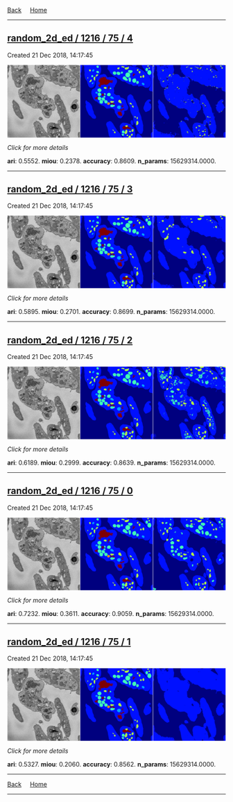 
[Back](..)&nbsp;&nbsp;&nbsp;&nbsp;&nbsp;[Home](https://leapmanlab.github.io/snapshots)

---

<div class="summary"><a href="4"><h2>random_2d_ed / 1216 / 75 / 4</h2></a><p>Created 21 Dec 2018, 14:17:45
</p><a href="4"><img src="4/media/summary.png" align="center"></a><p>
<i>Click for more details</i>
</p></div>

**ari**: 0.5552. **miou**: 0.2378. **accuracy**: 0.8609. **n_params**: 15629314.0000. 

---

<div class="summary"><a href="3"><h2>random_2d_ed / 1216 / 75 / 3</h2></a><p>Created 21 Dec 2018, 14:17:45
</p><a href="3"><img src="3/media/summary.png" align="center"></a><p>
<i>Click for more details</i>
</p></div>

**ari**: 0.5895. **miou**: 0.2701. **accuracy**: 0.8699. **n_params**: 15629314.0000. 

---

<div class="summary"><a href="2"><h2>random_2d_ed / 1216 / 75 / 2</h2></a><p>Created 21 Dec 2018, 14:17:45
</p><a href="2"><img src="2/media/summary.png" align="center"></a><p>
<i>Click for more details</i>
</p></div>

**ari**: 0.6189. **miou**: 0.2999. **accuracy**: 0.8639. **n_params**: 15629314.0000. 

---

<div class="summary"><a href="0"><h2>random_2d_ed / 1216 / 75 / 0</h2></a><p>Created 21 Dec 2018, 14:17:45
</p><a href="0"><img src="0/media/summary.png" align="center"></a><p>
<i>Click for more details</i>
</p></div>

**ari**: 0.7232. **miou**: 0.3611. **accuracy**: 0.9059. **n_params**: 15629314.0000. 

---

<div class="summary"><a href="1"><h2>random_2d_ed / 1216 / 75 / 1</h2></a><p>Created 21 Dec 2018, 14:17:45
</p><a href="1"><img src="1/media/summary.png" align="center"></a><p>
<i>Click for more details</i>
</p></div>

**ari**: 0.5327. **miou**: 0.2060. **accuracy**: 0.8562. **n_params**: 15629314.0000. 

---

[Back](..)&nbsp;&nbsp;&nbsp;&nbsp;&nbsp;[Home](https://leapmanlab.github.io/snapshots)

---